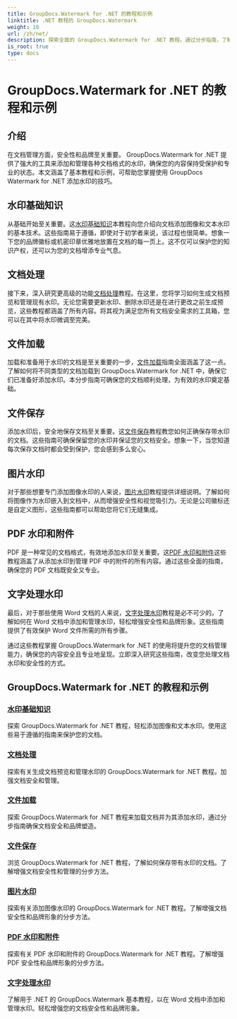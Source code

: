 ```yaml
---
title: GroupDocs.Watermark for .NET 的教程和示例
linktitle: .NET 教程的 GroupDocs.Watermark
weight: 10
url: /zh/net/
description: 探索全面的 GroupDocs.Watermark for .NET 教程。通过分步指南，了解如何添加、管理和保护各种文档格式的水印。
is_root: true
type: docs
---
```

# GroupDocs.Watermark for .NET 的教程和示例

## 介绍

在文档管理方面，安全性和品牌至关重要。 GroupDocs.Watermark for .NET 提供了强大的工具来添加和管理各种文档格式的水印，确保您的内容保持受保护和专业的状态。本文涵盖了基本教程和示例，可帮助您掌握使用 GroupDocs Watermark for .NET 添加水印的技巧。

## 水印基础知识

从基础开始至关重要。这[水印基础知识](./watermarking-basics/)本教程向您介绍向文档添加图像和文本水印的基本技术。这些指南易于遵循，即使对于初学者来说，该过程也很简单。想象一下您的品牌徽标或机密印章优雅地放置在文档的每一页上。这不仅可以保护您的知识产权，还可以为您的文档增添专业气息。

## 文档处理

接下来，深入研究更高级的功能[文档处理](./document-manipulation/)教程。在这里，您将学习如何生成文档预览和管理现有水印。无论您需要更新水印、删除水印还是在进行更改之前生成预览，这些教程都涵盖了所有内容。将其视为满足您所有文档安全需求的工具箱，您可以在其中将水印微调至完美。

## 文件加载

加载和准备用于水印的文档是至关重要的一步，[文件加载](./document-loadings/)指南全面涵盖了这一点。了解如何将不同类型的文档加载到 GroupDocs.Watermark for .NET 中，确保它们已准备好添加水印。本分步指南可确保您的文档顺利处理，为有效的水印奠定基础。

## 文件保存

添加水印后，安全地保存文档至关重要。这[文件保存](./document-savings/)教程教您如何正确保存带水印的文档。这些指南可确保保留您的水印并保证您的文档安全。想象一下，当您知道每次保存文档时都会受到保护，您会感到多么安心。

## 图片水印

对于那些想要专门添加图像水印的人来说，[图片水印](./image-watermarkings/)教程提供详细说明。了解如何将图像作为水印嵌入到文档中，从而增强安全性和视觉吸引力。无论是公司徽标还是自定义图形，这些指南都可以帮助您将它们无缝集成。

## PDF 水印和附件

PDF 是一种常见的文档格式，有效地添加水印至关重要。这[PDF 水印和附件](./pdf-watermarking-attachments/)这些教程涵盖了从添加水印到管理 PDF 中的附件的所有内容。通过这些全面的指南，确保您的 PDF 文档既安全又专业。

## 文字处理水印

最后，对于那些使用 Word 文档的人来说，[文字处理水印](./word-processing-watermarkings/)教程是必不可少的。了解如何在 Word 文档中添加和管理水印，轻松增强安全性和品牌形象。这些指南提供了有效保护 Word 文件所需的所有步骤。

通过这些教程掌握 GroupDocs.Watermark for .NET 的使用将提升您的文档管理能力，确保您的内容安全且专业地呈现。立即深入研究这些指南，改变您处理文档水印和安全性的方式。
## GroupDocs.Watermark for .NET 的教程和示例 
### [水印基础知识](./watermarking-basics/)
探索 GroupDocs.Watermark for .NET 教程，轻松添加图像和文本水印。使用这些易于遵循的指南来保护您的文档。
### [文档处理](./document-manipulation/)
探索有关生成文档预览和管理水印的 GroupDocs.Watermark for .NET 教程。加强文档安全和管理。
### [文件加载](./document-loadings/)
探索 GroupDocs.Watermark for .NET 教程来加载文档并为其添加水印，通过分步指南确保文档安全和品牌塑造。
### [文件保存](./document-savings/)
浏览 GroupDocs.Watermark for .NET 教程，了解如何保存带有水印的文档。了解增强文档安全性和管理的分步方法。
### [图片水印](./image-watermarkings/)
探索有关添加图像水印的 GroupDocs.Watermark for .NET 教程。了解增强文档安全性和品牌形象的分步方法。
### [PDF 水印和附件](./pdf-watermarking-attachments/)
探索有关 PDF 水印和附件的 GroupDocs.Watermark for .NET 教程。了解增强 PDF 安全性和品牌形象的分步方法。
### [文字处理水印](./word-processing-watermarkings/)
了解用于 .NET 的 GroupDocs.Watermark 基本教程，以在 Word 文档中添加和管理水印。轻松增强您的文档安全性和品牌形象。